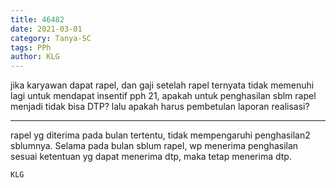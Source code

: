 ```yaml
---
title: 46482
date: 2021-03-01
category: Tanya-SC
tags: PPh
author: KLG
---
```


jika karyawan dapat rapel, dan gaji setelah rapel ternyata tidak memenuhi lagi untuk mendapat insentif pph 21, apakah untuk penghasilan sblm rapel menjadi tidak bisa DTP? lalu apakah harus pembetulan laporan realisasi?

---

rapel yg diterima pada bulan tertentu, tidak mempengaruhi penghasilan2 sblumnya. Selama pada bulan sblum rapel, wp menerima penghasilan sesuai ketentuan yg dapat menerima dtp, maka tetap menerima dtp.

`KLG`
